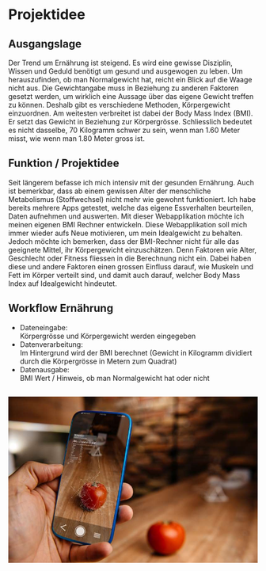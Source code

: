 # Projektidee

## Ausgangslage
Der Trend um Ernährung ist steigend.
Es wird eine gewisse Disziplin, Wissen und Geduld benötigt um gesund und ausgewogen zu leben.
Um herauszufinden, ob man Normalgewicht hat, reicht ein Blick auf die Waage nicht aus. Die Gewichtangabe muss in Beziehung zu anderen Faktoren gesetzt werden, um wirklich eine Aussage über das eigene Gewicht treffen zu können. Deshalb gibt es verschiedene Methoden, Körpergewicht einzuordnen. Am weitesten verbreitet ist dabei der Body Mass Index (BMI). Er setzt das Gewicht in Beziehung zur Körpergrösse. Schliesslich bedeutet es nicht dasselbe, 70 Kilogramm schwer zu sein, wenn man 1.60 Meter misst, wie wenn man 1.80 Meter gross ist.


## Funktion / Projektidee
Seit längerem befasse ich mich intensiv mit der gesunden Ernährung. Auch ist bemerkbar, dass ab einem gewissen Alter der menschliche Metabolismus (Stoffwechsel) nicht mehr wie gewohnt funktioniert. Ich habe bereits mehrere Apps getestet, welche das eigene Essverhalten beurteilen, Daten aufnehmen und auswerten.
Mit dieser Webapplikation möchte ich meinen eigenen BMI Rechner entwickeln. Diese Webapplikation soll mich immer wieder aufs Neue motivieren, um mein Idealgewicht zu behalten. Jedoch möchte ich bemerken, dass der BMI-Rechner nicht für alle das geeignete Mittel, ihr Körpergewicht einzuschätzen. Denn Faktoren wie Alter, Geschlecht oder Fitness fliessen in die Berechnung nicht ein. Dabei haben diese und andere Faktoren einen grossen Einfluss darauf, wie Muskeln und Fett im Körper verteilt sind, und damit auch darauf, welcher Body Mass Index auf Idealgewicht hindeutet.

## Workflow Ernährung
* Dateneingabe: <br> Körpergrösse und Körpergewicht werden eingegeben
* Datenverarbeitung: <br> Im Hintergrund wird der BMI berechnet (Gewicht in Kilogramm dividiert durch die Körpergrösse in Metern zum Quadrat)
* Datenausgabe: <br> BMI Wert / Hinweis, ob man Normalgewicht hat oder nicht

##  
![Bild 1](Kalorienzähler.jpg)
 <!--Quelle: https://www.fitforfun.de/abnehmen/lifesum-im-test-lifestyletracker-und-kalorienzaehler-im-handy-bringt-das-was-190660.html-->